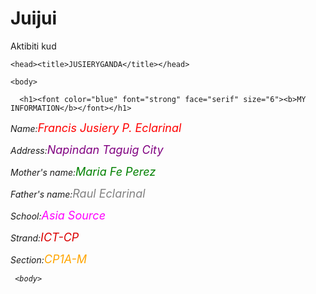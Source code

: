 # Juijui
Aktibiti kud

<html>
    
    <head><title>JUSIERYGANDA</title></head>
    
    <body>
        
      <h1><font color="blue" font="strong" face="serif" size="6"><b>MY INFORMATION</b></font></h1>  
        
   <p><em>Name:</em><font size="4" color="red"><em>Francis Jusiery P. Eclarinal</font></p>
     <p><em>Address:</em><font color="purple" size="4">Napindan Taguig City</font></p>  
     <p><em>Mother's name:</em><font color="green" size="4">Maria Fe Perez</font></p> 
     <p><em>Father's name:</em><font color="gray" size="4">Raul Eclarinal</font></p>
     <p><em>School:</em><font color="magenta" size="4">Asia Source</font></p>
     <p><em>Strand:</em><font color="dark pink" size="4">ICT-CP</font></p>
     <p><em>Section:</em><font color="orange" size="4">CP1A-M</font></p>
        
        
     <body>
</html>
